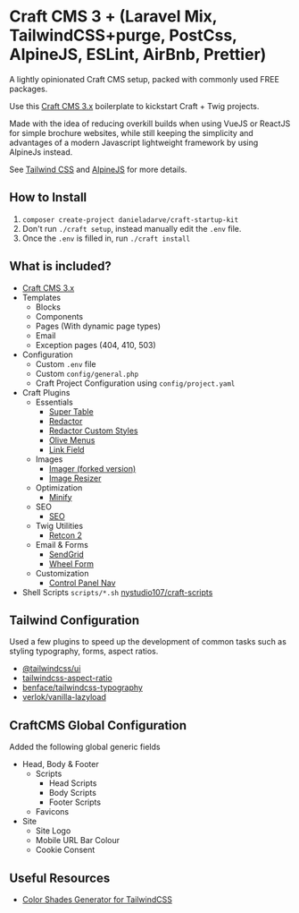 # Craft CMS 3 + (Laravel Mix, TailwindCSS+purge, PostCss, AlpineJS, ESLint, AirBnb, Prettier)

A lightly opinionated Craft CMS setup, packed with commonly used FREE packages.

Use this [Craft CMS 3.x](https://github.com/craftcms/cms) boilerplate to kickstart Craft + Twig projects.

Made with the idea of reducing overkill builds when using VueJS or ReactJS for simple brochure websites, while still keeping the simplicity and advantages of a modern Javascript lightweight framework by using AlpineJs instead.

See [Tailwind CSS](https://tailwindcss.com) and [AlpineJS](https://github.com/alpinejs/alpine) for more details.


## How to Install

1. `composer create-project danieladarve/craft-startup-kit`
2. Don't run `./craft setup`, instead manually edit the `.env` file.
3. Once the `.env` is filled in, run `./craft install`

## What is included?

- [Craft CMS 3.x](https://github.com/craftcms/cms)
- Templates
   - Blocks
   - Components
   - Pages (With dynamic page types)
   - Email
   - Exception pages (404, 410, 503)
- Configuration
   - Custom `.env` file
   - Custom `config/general.php`
   - Craft Project Configuration using `config/project.yaml`
- Craft Plugins
   - Essentials
     - [Super Table](https://github.com/verbb/super-table)
     - [Redactor](https://github.com/craftcms/redactor)
     - [Redactor Custom Styles](https://github.com/carlcs/craft-redactorcustomstyles)
     - [Olive Menus](https://github.com/OliveStudio/olivemenus)
     - [Link Field](https://github.com/sebastian-lenz/craft-linkfield)
   - Images
     - [Imager (forked version)](https://github.com/danieladarve/Imager-Craft)
     - [Image Resizer](https://github.com/verbb/image-resizer)
   - Optimization
     - [Minify](https://github.com/nystudio107/craft-minify)
   - SEO
     - [SEO](https://github.com/ethercreative/seo)
   - Twig Utilities
     - [Retcon 2](https://github.com/mmikkel/Retcon-Craft)
   - Email & Forms
     - [SendGrid](https://github.com/putyourlightson/craft-sendgrid)
     - [Wheel Form](https://github.com/xpertbot/craft-wheelform)
   - Customization
     - [Control Panel Nav](https://github.com/verbb/cp-nav)
 - Shell Scripts `scripts/*.sh` [nystudio107/craft-scripts](https://github.com/nystudio107/craft-scripts)
 
## Tailwind Configuration
Used a few plugins to speed up the development of common tasks such as styling typography, forms, aspect ratios.

- [@tailwindcss/ui](https://www.npmjs.com/package/@tailwindcss/ui)
- [tailwindcss-aspect-ratio](https://github.com/webdna/tailwindcss-aspect-ratio)
- [benface/tailwindcss-typography](https://github.com/benface/tailwindcss-typography)
- [verlok/vanilla-lazyload](https://github.com/verlok/vanilla-lazyload)

## CraftCMS Global Configuration
Added the following global generic fields

- Head, Body & Footer
  - Scripts
    - Head Scripts
    - Body Scripts
    - Footer Scripts
  - Favicons
- Site
  - Site Logo
  - Mobile URL Bar Colour
  - Cookie Consent
  
## Useful Resources
- [Color Shades Generator for TailwindCSS](https://javisperez.github.io/tailwindcolorshades)
